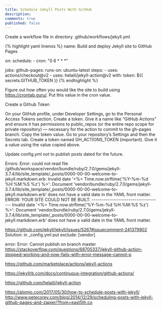 ```yaml
---
title: Schedule Jekyll Posts With GitHub
description: 
comments: true
published: false
---
```


Create a workflow file in directory .github/workflows/jekyll.yml


{% highlight yaml linenos %}
name: Build and deploy Jekyll site to GitHub Pages

on:
  schedule:
    - cron: "0 6 * * *"

jobs:
  github-pages:
    runs-on: ubuntu-latest
    steps:
      - uses: actions/checkout@v2
      - uses: helaili/jekyll-action@v2
        with:
          token: ${{ secrets.GITHUB_TOKEN }}
{% endhighlight %}

Figure out how often you would like the site to build using https://crontab.guru/.  Put this value in the cron value.

Create a Github Token

On your GitHub profile, under Developer Settings, go to the Personal Access Tokens section.
Create a token. Give it a name like “GitHub Actions” and ensure it has permissions to public_repos (or the entire repo scope for private repository) — necessary for the action to commit to the gh-pages branch.
Copy the token value.
Go to your repository’s Settings and then the Secrets tab.
Create a token named GH_ACTIONS_TOKEN (important). Give it a value using the value copied above.


Update config.yml not to publish posts dated for the future.



Errors:
             Error: could not read file /github/workspace/vendor/bundle/ruby/2.7.0/gems/jekyll-3.7.4/lib/site_template/_posts/0000-00-00-welcome-to-jekyll.markdown.erb: Invalid date '<%= Time.now.strftime('%Y-%m-%d %H:%M:%S %z') %>': Document 'vendor/bundle/ruby/2.7.0/gems/jekyll-3.7.4/lib/site_template/_posts/0000-00-00-welcome-to-jekyll.markdown.erb' does not have a valid date in the YAML front matter.
             ERROR: YOUR SITE COULD NOT BE BUILT:
                    ------------------------------------
                    Invalid date '<%= Time.now.strftime('%Y-%m-%d %H:%M:%S %z') %>': Document 'vendor/bundle/ruby/2.7.0/gems/jekyll-3.7.4/lib/site_template/_posts/0000-00-00-welcome-to-jekyll.markdown.erb' does not have a valid date in the YAML front matter.

https://github.com/jekyll/jekyll/issues/5267#issuecomment-241379902
Solution: in _config.yml put exclude: [vendor]


error:
Error: Cannot publish on branch master
https://stackoverflow.com/questions/68705337/jekyll-github-action-stopped-working-and-now-fails-with-error-message-cannot-p


https://github.com/marketplace/actions/jekyll-actions

https://jekyllrb.com/docs/continuous-integration/github-actions/

https://github.com/helaili/jekyll-action




https://alxmjo.com/2017/05/30/how-to-schedule-posts-with-jekyll/
http://www.petecorey.com/blog/2014/12/29/scheduling-posts-with-jekyll-github-pages-and-zapier/?from=east5th.co
